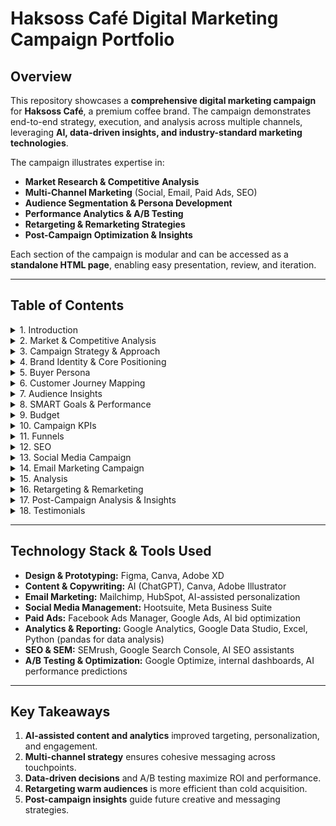 # Haksoss Café Digital Marketing Campaign Portfolio

## Overview
This repository showcases a **comprehensive digital marketing campaign** for **Haksoss Café**, a premium coffee brand. The campaign demonstrates end-to-end strategy, execution, and analysis across multiple channels, leveraging **AI, data-driven insights, and industry-standard marketing technologies**.  

The campaign illustrates expertise in:  
- **Market Research & Competitive Analysis**  
- **Multi-Channel Marketing** (Social, Email, Paid Ads, SEO)  
- **Audience Segmentation & Persona Development**  
- **Performance Analytics & A/B Testing**  
- **Retargeting & Remarketing Strategies**  
- **Post-Campaign Optimization & Insights**  

Each section of the campaign is modular and can be accessed as a **standalone HTML page**, enabling easy presentation, review, and iteration.

---

## Table of Contents

<details>
<summary>1. Introduction</summary>

Provides an overview of **Haksoss Café**, campaign goals, and overall approach. Highlights the **premium brand positioning**, creative vision, and campaign objectives.  

**Key Data & Highlights:**  
- Campaign Duration: 5 weeks  
- Channels: Instagram, Facebook, TikTok, Google Ads, Email, Push Notifications  
- Core Objective: Boost awareness, engagement, and loyalty sign-ups  

**Tools & Technologies:** HTML5, CSS3, AI-generated content planning (ChatGPT), Brand storytelling frameworks  

[View Section](01-introduction/index.html)
</details>

<details>
<summary>2. Market & Competitive Analysis</summary>

Analyzes the **coffee market in Alexandria** and surrounding areas. Includes competitor benchmarking, trend analysis, and opportunity identification.  

**Key Insights:**  
- Competitors: Local cafés and international chains  
- Keyword trends: “Luxury café Alexandria” (1,200 searches/month, Medium difficulty)  
- Audience behavior: High preference for Instagram engagement & early-morning visits  

**Tools & Technologies:** Google Trends, SEMrush, ChatGPT (AI insights), Excel/Pandas for data analysis  

[View Section](02-market-competitive-analysis/index.html)
</details>

<details>
<summary>3. Campaign Strategy & Approach</summary>

Outlines a **multi-channel marketing approach**, combining paid, owned, and earned media strategies. Focused on **awareness → consideration → conversion → loyalty**.  

**Highlights:**  
- Multi-channel funnel mapping  
- Custom creative assets per channel  
- AI-assisted content planning and optimization  

**Tools & Technologies:** Trello (campaign workflow), Canva/Adobe Illustrator (visuals), ChatGPT for copywriting, HubSpot/CRM for audience segmentation  

[View Section](03-campaign-strategy/index.html)
</details>

<details>
<summary>4. Brand Identity & Core Positioning</summary>

Defines Haksoss Café's **brand voice, tone, and visual identity**, ensuring consistent messaging across campaigns.  

**Key Elements:**  
- Brand Personality: Premium, inviting, and contemporary  
- Visual Style: Latte tones, elegant typography, smooth animations  
- Messaging: Hero Latte storytelling, seasonal offers, VIP experience  

**Tools & Technologies:** Figma/Adobe XD, Brand guidelines documents, AI-assisted visual moodboarding  

[View Section](04-brand-identity/index.html)
</details>

<details>
<summary>5. Buyer Persona</summary>

Comprehensive **target audience segmentation**, including demographics, psychographics, and behavioral data.  

**Example Persona:**  
- Name: "Alex, the Urban Coffee Enthusiast"  
- Age: 25–35, enjoys premium experiences  
- Channels: Instagram & TikTok  
- Conversion triggers: Limited-time offers, loyalty programs  

**Tools & Technologies:** Google Analytics, Facebook Audience Insights, AI persona generation tools  

[View Section](05-buyer-persona/index.html)
</details>

<details>
<summary>6. Customer Journey Mapping</summary>

Maps user touchpoints from **awareness to conversion**.  

**Highlights:**  
- Top funnel: Social media storytelling & influencer collaborations  
- Middle funnel: Retargeting ads and dynamic email sequences  
- Bottom funnel: Loyalty program & exclusive offers  

**Tools & Technologies:** Miro/Flowcharts, AI-assisted journey mapping, Google Analytics  

[View Section](06-customer-journey/index.html)
</details>

<details>
<summary>7. Audience Insights</summary>

Deep-dive into audience behavior, engagement patterns, and content preferences.  

**Key Findings:**  
- Instagram reels drove 15% higher engagement than static posts  
- Morning posting peak: 7–10 AM for high-value users  
- Personalized content significantly increased retention  

**Tools & Technologies:** Socialbakers, Meta Insights, Google Analytics, AI analytics dashboards  

[View Section](07-audience-insights/index.html)
</details>

<details>
<summary>8. SMART Goals & Performance</summary>

Set **Specific, Measurable, Achievable, Relevant, and Time-bound goals**:  

- **Reach:** 77,000 users → Actual: 80,800 (+5%)  
- **Engagement Rate:** 10% → Actual: 11.3%  
- **Sign-ups:** 1,000 → Actual: 1,070 (+7%)  
- **ROAS:** 3.5 → Actual: 4.11  

**Tools & Technologies:** Excel, Google Sheets, Data Studio, AI-generated KPI predictions  

[View Section](08-smart-goals-performance/index.html)
</details>

<details>
<summary>9. Budget</summary>

Allocated **budget across channels** to maximize ROI.  

**Highlights:**  
- Total budget: EGP 80,000  
- Highest allocation: Instagram & Google Ads  
- Efficiency: AI-assisted bid optimization and targeting  

**Tools & Technologies:** Google Ads Manager, Facebook Ads Manager, AI budget optimization tools  

[View Section](09-budget/index.html)
</details>

<details>
<summary>10. Campaign KPIs</summary>

Tracked **engagement, CTR, conversions, ROAS, and retention**.  

**Key Metrics:**  
- Average CTR: 6.2%  
- Conversion Rate: 5.8%  
- ROAS: 4.11  

**Tools & Technologies:** Google Analytics, HubSpot, Chart.js, AI performance analysis  

[View Section](10-campaign-kpis/index.html)
</details>

<details>
<summary>11. Funnels</summary>

**Conversion funnel breakdown:**  

- Impressions → Clicks → Landing Visits → Add to Cart → Purchases  
- Optimized with **dynamic retargeting & AI-generated product recommendations**  

**Tools & Technologies:** Google Analytics, Shopify/CRM integration, AI personalization engines  

[View Section](11-funnels/index.html)
</details>

<details>
<summary>12. SEO</summary>

Implemented **keyword optimization, local SEO, and content strategy**.  

- Keywords: Luxury café Alexandria, Best morning coffee Alexandria  
- Optimized meta tags, structured data, and blog content  

**Tools & Technologies:** SEMrush, Google Search Console, AI SEO tools (ChatGPT for meta & blog content)  

[View Section](12-seo/index.html)
</details>

<details>
<summary>13. Social Media Campaign</summary>

**Multi-channel strategy:**  

- Instagram: Reels, hero storytelling, UGC  
- Facebook: Carousel Ads & retargeting  
- TikTok: Short-form engagement videos  

**Tools & Technologies:** Meta Business Suite, Canva, AI content generation, Hootsuite scheduling  

[View Section](13-social-media-campaign/index.html)
</details>

<details>
<summary>14. Email Marketing Campaign</summary>

**Email automation & personalization:**  

- Sequence: Welcome → Reminder → VIP Offer  
- Subject Line A/B Testing: “Wake Up to the Hero Latte” vs “Your Morning Ritual Awaits ☕”  
- Conversion: +5.8% with AI-optimized messaging  

**Tools & Technologies:** Mailchimp, HubSpot, AI copywriting assistants  

[View Section](14-email-marketing/index.html)
</details>

<details>
<summary>15. Analysis</summary>

**Performance evaluation:**  

- Channel-specific ROI & engagement  
- Conversion Funnel Insights  
- A/B testing results highlighted **winning creatives, CTAs, and subject lines**  

**Tools & Technologies:** Chart.js, Google Data Studio, AI predictive analytics  

[View Section](15-analysis/index.html)
</details>

<details>
<summary>16. Retargeting & Remarketing</summary>

**Strategy:** Warm audience engagement via multi-channel retargeting  

- Segments: Website visitors, cart abandoners, email openers, social engagers  
- Channels: Facebook/Instagram, Google Display, Email, Push Notifications  
- Expected ROI: 4.5:1  

**Tools & Technologies:** Facebook Pixel, Google Ads, AI-driven ad personalization  

[View Section](16-retargeting-remarketing/index.html)
</details>

<details>
<summary>17. Post-Campaign Analysis & Insights</summary>

**Lessons Learned & Recommendations:**  

- Personalized messaging and urgency cues highly effective  
- Cart-abandonment emails underperformed; recommendation: stronger triggers  
- Seasonal visuals increased engagement significantly  

**Tools & Technologies:** Google Analytics, AI dashboards, Excel, internal reporting templates  

[View Section](17-post-campaign-analysis/index.html)
</details>

<details>
<summary>18. Testimonials</summary>

Collected **feedback from clients, users, and internal team members** to demonstrate impact:  

- Client ROAS & engagement exceeded expectations  
- Social proof and UGC boosted conversions  
- Internal team emphasized **data-driven optimization**  

[View Section](18-testimonials/index.html)
</details>

---

## Technology Stack & Tools Used
- **Design & Prototyping:** Figma, Canva, Adobe XD  
- **Content & Copywriting:** AI (ChatGPT), Canva, Adobe Illustrator  
- **Email Marketing:** Mailchimp, HubSpot, AI-assisted personalization  
- **Social Media Management:** Hootsuite, Meta Business Suite  
- **Paid Ads:** Facebook Ads Manager, Google Ads, AI bid optimization  
- **Analytics & Reporting:** Google Analytics, Google Data Studio, Excel, Python (pandas for data analysis)  
- **SEO & SEM:** SEMrush, Google Search Console, AI SEO assistants  
- **A/B Testing & Optimization:** Google Optimize, internal dashboards, AI performance predictions  

---

## Key Takeaways
1. **AI-assisted content and analytics** improved targeting, personalization, and engagement.  
2. **Multi-channel strategy** ensures cohesive messaging across touchpoints.  
3. **Data-driven decisions** and A/B testing maximize ROI and performance.  
4. **Retargeting warm audiences** is more efficient than cold acquisition.  
5. **Post-campaign insights** guide future creative and messaging strategies.  


